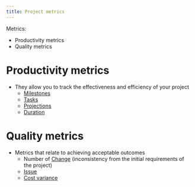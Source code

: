 ```yaml
---
title: Project metrics
---
```

Metrics:
- Productivity metrics
- Quality metrics

# Productivity metrics
- They allow you to track the effectiveness and efficiency of your project
	- [Milestones](danielesalvatore/project-management/project-planning/milestones.md)
	- [Tasks](danielesalvatore/project-management/project-planning/tasks.md)
	- [Projections](danielesalvatore/project-management/project-execution/project-data/projections.md)
	- [Duration](danielesalvatore/project-management/project-execution/project-data/duration.md)
# Quality metrics
- Metrics that relate to achieving acceptable outcomes
	- Number of [Change](danielesalvatore/project-management/project-execution/change.md) (inconsistency from the initial requirements of the project)
	- [Issue](danielesalvatore/project-management/project-planning/risk-management/issue.md)
	- [Cost variance](danielesalvatore/project-management/project-initiation/budget/cost-variance.md)
